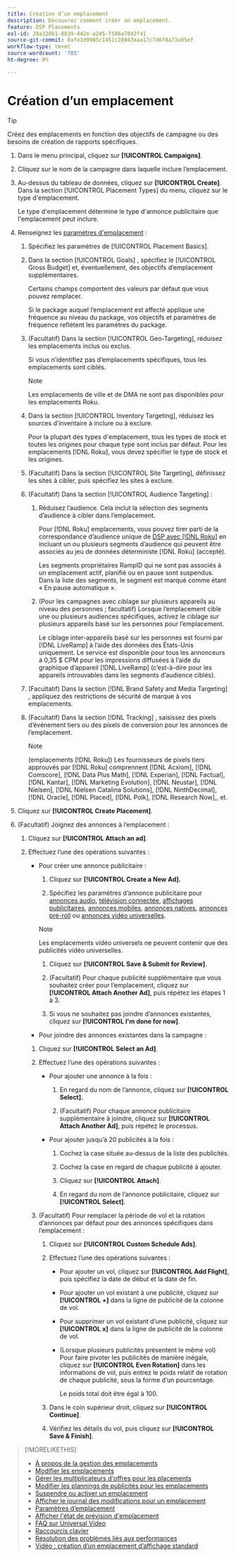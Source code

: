 ```yaml
---
title: Création d’un emplacement
description: Découvrez comment créer un emplacement.
feature: DSP Placements
exl-id: 28a328b1-0839-442e-a245-f586a7042f41
source-git-commit: 0afe1d9985c1451c28943aaa17c7d6f8a73a95ef
workflow-type: tm+mt
source-wordcount: '703'
ht-degree: 0%

---
```


# Création d’un emplacement

>[!TIP]
>
>Créez des emplacements en fonction des objectifs de campagne ou des besoins de création de rapports spécifiques.

1. Dans le menu principal, cliquez sur **[!UICONTROL Campaigns]**.

1. Cliquez sur le nom de la campagne dans laquelle inclure l’emplacement.

1. Au-dessus du tableau de données, cliquez sur **[!UICONTROL Create]**. Dans la section [!UICONTROL Placement Types] du menu, cliquez sur le type d&#39;emplacement.

   Le type d&#39;emplacement détermine le type d&#39;annonce publicitaire que l&#39;emplacement peut inclure.

1. Renseignez les [paramètres d&#39;emplacement](placement-settings.md) :

   1. Spécifiez les paramètres de [!UICONTROL Placement Basics].

   1. Dans la section [!UICONTROL Goals] , spécifiez le [!UICONTROL Gross Budget] et, éventuellement, des objectifs d’emplacement supplémentaires.

      Certains champs comportent des valeurs par défaut que vous pouvez remplacer.

      Si le package auquel l’emplacement est affecté applique une fréquence au niveau du package, vos objectifs et paramètres de fréquence reflètent les paramètres du package.

   1. (Facultatif) Dans la section [!UICONTROL Geo-Targeting], réduisez les emplacements inclus ou exclus.

      Si vous n’identifiez pas d’emplacements spécifiques, tous les emplacements sont ciblés.

      >[!NOTE]
      >
      >Les emplacements de ville et de DMA ne sont pas disponibles pour les emplacements Roku.

   1. Dans la section [!UICONTROL Inventory Targeting], réduisez les sources d’inventaire à inclure ou à exclure.

      Pour la plupart des types d&#39;emplacement, tous les types de stock et toutes les origines pour chaque type sont inclus par défaut. Pour les emplacements [!DNL Roku], vous devez spécifier le type de stock et les origines.

   1. (Facultatif) Dans la section [!UICONTROL Site Targeting], définissez les sites à cibler, puis spécifiez les sites à exclure.

   1. (Facultatif) Dans la section [!UICONTROL Audience Targeting] :

      1. Réduisez l’audience. Cela inclut la sélection des segments d’audience à cibler dans l’emplacement.

         Pour [!DNL Roku] emplacements, vous pouvez tirer parti de la correspondance d’audience unique de [DSP avec  [!DNL Roku]](/help/dsp/inventory/roku-inventory.md) en incluant un ou plusieurs segments d’audience qui peuvent être associés au jeu de données déterministe [!DNL Roku] (accepté).

         Les segments propriétaires RampID qui ne sont pas associés à un emplacement actif, planifié ou en pause sont suspendus. Dans la liste des segments, le segment est marqué comme étant « En pause automatique ».

      1. (Pour les campagnes avec ciblage sur plusieurs appareils au niveau des personnes ; facultatif) Lorsque l’emplacement cible une ou plusieurs audiences spécifiques, activez le ciblage sur plusieurs appareils basé sur les personnes pour l’emplacement.

         Le ciblage inter-appareils basé sur les personnes est fourni par [!DNL LiveRamp] à l’aide des données des États-Unis uniquement. Le service est disponible pour tous les annonceurs à 0,35 $ CPM pour les impressions diffusées à l’aide du graphique d’appareil [!DNL LiveRamp] (c’est-à-dire pour les appareils introuvables dans les segments d’audience ciblés).

   1. (Facultatif) Dans la section [!DNL Brand Safety and Media Targeting] , appliquez des restrictions de sécurité de marque à vos emplacements.

   1. (Facultatif) Dans la section [!DNL Tracking] , saisissez des pixels d’événement tiers ou des pixels de conversion pour les annonces de l’emplacement.

      >[!NOTE]
      >
      >(emplacements [!DNL Roku]) Les fournisseurs de pixels tiers approuvés par [!DNL Roku] comprennent [!DNL Acxiom], [!DNL Comscore], [!DNL Data Plus Math], [!DNL Experian], [!DNL Factual], [!DNL Kantar], [!DNL Marketing Evolution], [!DNL Neustar], [!DNL Nielsen], [!DNL Nielsen Catalina Solutions], [!DNL NinthDecimal], [!DNL Oracle], [!DNL Placed], [!DNL Polk], [!DNL Research Now],, et.

1. Cliquez sur **[!UICONTROL Create Placement]**.

1. (Facultatif) Joignez des annonces à l’emplacement :

   1. Cliquez sur **[!UICONTROL Attach an ad]**.

   1. Effectuez l’une des opérations suivantes :

      * Pour créer une annonce publicitaire :

         1. Cliquez sur **[!UICONTROL Create a New Ad].**

         1. Spécifiez les paramètres d’annonce publicitaire pour [annonces audio](/help/dsp/campaign-management/ads/ad-settings-audio.md), [télévision connectée](/help/dsp/campaign-management/ads/ad-settings-connected-tv.md), [affichages publicitaires](/help/dsp/campaign-management/ads/ad-settings-display.md), [annonces mobiles](/help/dsp/campaign-management/ads/ad-settings-mobile.md), [annonces natives](/help/dsp/campaign-management/ads/ad-settings-native.md), [annonces pré-roll](/help/dsp/campaign-management/ads/ad-settings-pre-roll.md) ou [annonces vidéo universelles](/help/dsp/campaign-management/ads/ad-settings-universal-video.md).

        >[!NOTE]
        >
        >Les emplacements vidéo universels ne peuvent contenir que des publicités vidéo universelles.

         1. Cliquez sur **[!UICONTROL Save & Submit for Review]**.

         1. (Facultatif) Pour chaque publicité supplémentaire que vous souhaitez créer pour l’emplacement, cliquez sur **[!UICONTROL Attach Another Ad]**, puis répétez les étapes 1 à 3.

         1. Si vous ne souhaitez pas joindre d’annonces existantes, cliquez sur **[!UICONTROL I'm done for now]**.

      * Pour joindre des annonces existantes dans la campagne :

      1. Cliquez sur **[!UICONTROL Select an Ad]**.

      1. Effectuez l’une des opérations suivantes :

         * Pour ajouter une annonce à la fois :

            1. En regard du nom de l’annonce, cliquez sur **[!UICONTROL Select].**

            1. (Facultatif) Pour chaque annonce publicitaire supplémentaire à joindre, cliquez sur **[!UICONTROL Attach Another Ad]**, puis répétez le processus.

         * Pour ajouter jusqu’à 20 publicités à la fois :

            1. Cochez la case située au-dessus de la liste des publicités.

            1. Cochez la case en regard de chaque publicité à ajouter.

            1. Cliquez sur **[!UICONTROL Attach]**.

            1. En regard du nom de l’annonce publicitaire, cliquez sur **[!UICONTROL Select]**.

      1. (Facultatif) Pour remplacer la période de vol et la rotation d’annonces par défaut pour des annonces spécifiques dans l’emplacement :

         1. Cliquez sur **[!UICONTROL Custom Schedule Ads]**.

         1. Effectuez l’une des opérations suivantes :

            * Pour ajouter un vol, cliquez sur **[!UICONTROL Add Flight]**, puis spécifiez la date de début et la date de fin.

            * Pour ajouter un vol existant à une publicité, cliquez sur **[!UICONTROL +]** dans la ligne de publicité de la colonne de vol.

            * Pour supprimer un vol existant d’une publicité, cliquez sur **[!UICONTROL x]** dans la ligne de publicité de la colonne de vol.

            * (Lorsque plusieurs publicités présentent le même vol) Pour faire pivoter les publicités de manière inégale, cliquez sur **[!UICONTROL Even Rotation]** dans les informations de vol, puis entrez le poids relatif de rotation de chaque publicité, sous la forme d’un pourcentage.

              Le poids total doit être égal à 100.

         1. Dans le coin supérieur droit, cliquez sur **[!UICONTROL Continue]**.

         1. Vérifiez les détails du vol, puis cliquez sur **[!UICONTROL Save & Finish]**.

>[!MORELIKETHIS]
>
>* [À propos de la gestion des emplacements](placement-about.md)
>* [Modifier les emplacements](placement-edit.md)
>* [Gérer les multiplicateurs d&#39;offres pour les placements](placement-manage-bid-multipliers.md)
>* [Modifier les plannings de publicités pour les emplacements](placement-edit-ad-schedule.md)
>* [Suspendre ou activer un emplacement](placement-pause-activate.md)
>* [Afficher le journal des modifications pour un emplacement](placement-change-log.md)
>* [Paramètres d’emplacement](placement-settings.md)
>* [Afficher l&#39;état de prévision d&#39;emplacement](/help/dsp/campaign-management/reports/placement-forecast.md)
>* [FAQ sur Universal Video](/help/dsp/campaign-management/faq-universal-video.md)
>* [Raccourcis clavier](/help/dsp/campaign-management/reports/keyboard-shortcuts.md)
>* [Résolution des problèmes liés aux performances](/help/dsp/optimization/troubleshooting-performance.md)
>* [Vidéo : création d’un emplacement d’affichage standard](https://video.tv.adobe.com/v/344999?captions=fre_fr)
